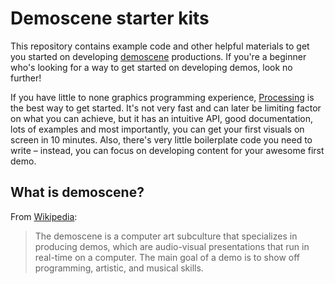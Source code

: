 # Demoscene starter kits

This repository contains example code and other helpful materials to get you started on developing [demoscene](http://en.wikipedia.org/wiki/Demoscene) productions. If you're a beginner who's looking for a way to get started on developing demos, look no further!

If you have little to none graphics programming experience, [Processing](processing/README.md) is the best way to get started. It's not very fast and can later be limiting factor on what you can achieve, but it has an intuitive API, good documentation, lots of examples and most importantly, you can get your first visuals on screen in 10 minutes. Also, there's very little boilerplate code you need to write – instead, you can focus on developing content for your awesome first demo.

## What is demoscene?

From [Wikipedia](http://en.wikipedia.org/wiki/Demoscene): 

> The demoscene is a computer art subculture that specializes in producing demos, which are audio-visual presentations that run in real-time on a computer. The main goal of a demo is to show off programming, artistic, and musical skills.
